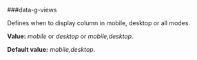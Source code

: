 ﻿###data-g-views

Defines when to display column in mobile, desktop or all modes. 

**Value:** *mobile* or *desktop* or *mobile,desktop*.

**Default value:** *mobile,desktop*.